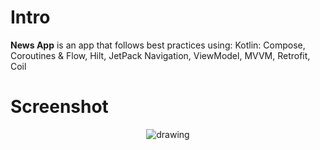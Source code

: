 # Intro

**News App** is an app that follows best practices using: Kotlin: Compose, Coroutines & Flow, Hilt, JetPack Navigation, ViewModel, MVVM, Retrofit, Coil

# Screenshot

<p align="center">
<img src="screenshots/app.png" alt="drawing" />
</p>


